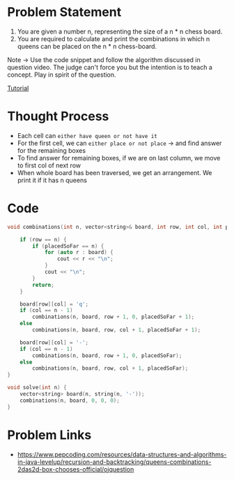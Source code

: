 # Problem Statement
1. You are given a number n, representing the size of a n * n chess board.
2. You are required to calculate and print the combinations in which n queens can be placed on the 
     n * n chess-board. 

Note -> Use the code snippet and follow the algorithm discussed in question video. The judge can't 
               force you but the intention is to teach a concept. Play in spirit of the question.

[Tutorial](https://www.youtube.com/watch?v=Ra_fCLyWtr0&list=PL-Jc9J83PIiHO9SQ6lxGuDsZNt2mkHEn0&index=6)

# Thought Process
- Each cell can `either have queen or not have it`
- For the first cell, we can `either place or not place` -> and find answer for the remaining boxes
- To find answer for remaining boxes, if we are on last column, we move to first col of next row
- When whole board has been traversed, we get an arrangement. We print it if it has n queens

# Code
```cpp
void combinations(int n, vector<string>& board, int row, int col, int placedSoFar) {

    if (row == n) {
        if (placedSoFar == n) {
            for (auto r : board) {
                cout << r << "\n";
            }
            cout << "\n";
        }
        return;
    }

    board[row][col] = 'q';
    if (col == n - 1)
        combinations(n, board, row + 1, 0, placedSoFar + 1);
    else
        combinations(n, board, row, col + 1, placedSoFar + 1);

    board[row][col] = '-';
    if (col == n - 1)
        combinations(n, board, row + 1, 0, placedSoFar);
    else
        combinations(n, board, row, col + 1, placedSoFar);
}

void solve(int n) {
    vector<string> board(n, string(n, '-'));
    combinations(n, board, 0, 0, 0);
}
```

# Problem Links
- https://www.pepcoding.com/resources/data-structures-and-algorithms-in-java-levelup/recursion-and-backtracking/queens-combinations-2das2d-box-chooses-official/ojquestion
